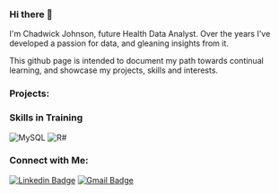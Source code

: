 ### Hi there 👋
I'm Chadwick Johnson, future Health Data Analyst. Over the years I've developed a passion for data, and gleaning insights from it. 

This github page is intended to document my path towards continual learning, and showcase my projects, skills and interests.

### Projects:

### Skills in Training

![MySQL](https://img.shields.io/badge/-MySQL-black?style=flat-square&logo=mysql)
![R#](https://img.shields.io/badge/R-276DC3?style=for-the-badge&logo=r&logoColor=white)

### Connect with Me:
[![Linkedin Badge](https://img.shields.io/badge/LinkedIn-0077B5?style=for-the-badge&logo=linkedin&logoColor=white&link=https://www.linkedin.com/in/chadwickgjohnson/)](https://www.linkedin.com/in/chadwickgjohnson/)
[![Gmail Badge](https://img.shields.io/badge/Gmail-D14836?style=for-the-badge&logo=gmail&logoColor=white&link=mailto:chadwickgjohnson@gmail.com)](mailto:chadwickgjohnson@gmail.com)

<!--
**cgjohnso/cgjohnso** is a ✨ _special_ ✨ repository because its `README.md` (this file) appears on your GitHub profile.

Here are some ideas to get you started:

- 🔭 I’m currently working on ...
- 🌱 I’m currently learning ...
- 👯 I’m looking to collaborate on ...
- 🤔 I’m looking for help with ...
- 💬 Ask me about ...
- 📫 How to reach me: ...
- 😄 Pronouns: ...
- ⚡ Fun fact: ...
-->
